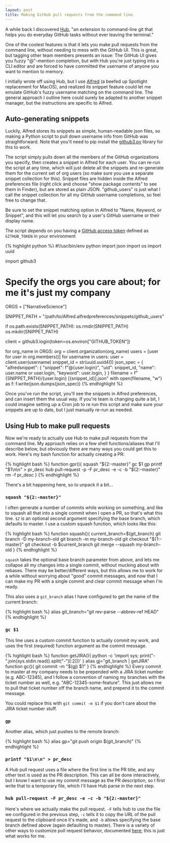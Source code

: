 ```yaml
---
layout: post
title: Making GitHub pull requests from the command line.
---
```


A while back I discovered [Hub](https://hub.github.com/hub.1.html), "an extension to command-line git that helps you do everyday GitHub tasks without ever leaving the terminal."

One of the coolest features is that it lets you make pull requests from the command line, without needing to mess with the GitHub UI. This is great, but tagging other team members presents an issue: The GitHub UI gives you fuzzy "@"-mention completion, but with Hub you're just typing into a CLI editor and are forced to have committed the username of anyone you want to mention to memory.

I initially wrote off using Hub, but I use [Alfred](https://www.alfredapp.com/) (a beefed up Spotlight replacement for MacOS), and realized its snippet feature could let me emulate GitHub's fuzzy username matching on the command line. The general approach I outline here could surely be adapted to another snippet manager, but the instructions are specific to Alfred.

## Auto-generating snippets

Luckily, Alfred stores its snippets as simple, human-readable json files, so making a Python script to pull down username info from GitHub was straightforward. Note that you'll need to pip install the [github3.py](https://github.com/sigmavirus24/github3.py) library for this to work.

The script simply pulls down all the members of the GitHub organizations you specify, then creates a snippet in Alfred for each user. You can re-run the script at any time, which will just delete all the snippets and re-generate them for the current set of org users (so make sure you use a separate snippet collection for this). Snippet files are hidden inside the Alfred preferences file (right click and  choose "show package contents" to see them in Finder), but are stored as  plain JSON. "github_users" is just what I call the snippet collection for all my GitHub username completions, so feel free to change that.

Be sure to set the snippet matching option in Alfred to "Name, Keyword, or Snippet", and this will let you search by a user's GitHub username or their display name.

The script depends on you having a [GitHub access token](https://help.github.com/en/articles/creating-a-personal-access-token-for-the-command-line) defined as `GITHUB_TOKEN` in your environment

{% highlight python %}
#!/usr/bin/env python
import json
import os
import uuid

import github3

# Specify the orgs you care about; for me it's just my company
ORGS = ["NarrativeScience"]

SNIPPET_PATH = "/path/to/Alfred.alfredpreferences/snippets/github_users"

if os.path.exists(SNIPPET_PATH):
    os.rmdir(SNIPPET_PATH)
os.mkdir(SNIPPET_PATH)

client = github3.login(token=os.environ["GITHUB_TOKEN"])

for org_name in ORGS:
    org = client.organization(org_name)
    users = [user for user in org.members()]
    for username in users:
        user = client.user(username)
        snippet_id = str(uuid.uuid4())
        json_spec = {
            "alfredsnippet": {
                "snippet": f"@{user.login}",
                "uid": snippet_id,
                "name": user.name or user.login,
                "keyword": user.login,
            }
        }
        filename = f"{SNIPPET_PATH}/{user.login} [{snippet_id}].json"
        with open(filename, "w") as f:
            f.write(json.dumps(json_spec))
{% endhighlight %}

Once you've run the script, you'll see the snippets in Alfred preferences, and can insert them the usual way. If you're team is changing quite a bit, I could imagine setting up a Cron job to re run this script and make sure your snippets are up to date, but I just manually re-run as needed.

## Using Hub to make pull requests

Now we're ready to actually use Hub to make pull requests from the command line. My approach relies on a few shell functions/aliases that I'll describe below, but obviously there are many ways you could get this to work. Here's my bash function for actually creating a PR:

{% highlight bash %}
function gpr(){
  squash "${2:-master}"
  gc $1
  gp
  printf "$1\n\n" > pr_desc
  hub pull-request -p -F pr_desc -e -c -b "${2:-master}"
  rm -f pr_desc
}
{% endhighlight %}

There's a bit happening here, so to unpack it a bit...

### `squash "${2:-master}"`

I often generate a number of commits while working on something, and like to squash all that into a single commit when I open a PR, so that's what this line. `$2` is an optional second argument specifying the base branch, which defaults to master. I use a custom squash function, which looks like this:

{% highlight bash %}
function squash(){
  current_branch=$(git_branch)
  git branch -D my-branch-old
  git branch -m my-branch-old
  git checkout "${1:-master}"
  git checkout -b $current_branch
  git merge --squash my-branch-old
}
{% endhighlight %}

`squash` takes the optional base branch parameter from above, and lets me collapse all my changes into a single commit, without mucking about with rebases. There may be better/different ways, but this allows me to work for a while without worrying about "good" commit messages, and now that I can make my PR with a single commit and clear commit message when I'm ready.

This also uses a `git_branch` alias I have configured to get the name of the current branch:

{% highlight bash %}
alias git_branch="git rev-parse --abbrev-ref HEAD"
{% endhighlight %}

### `gc $1`

This line uses a custom commit function to actually commit my work, and uses the first (required) function argument as the commit message.

{% highlight bash %}
function getJIRA(){
    python -c 'import sys; print("-".join(sys.stdin.read().split("-")[:2]))'
}
alias gj="git_branch | getJIRA"
function gc(){
    git commit -m "$(gj) $1"
}
{% endhighlight %}
Every commit to master at my company needs to be prepended with a JIRA ticket number (e.g. ABC-12345), and I follow a convention of naming my branches with the ticket number as well, e.g. "ABC-12345-some-feature". This just allows me to pull that ticket number off the branch name, and prepend it to the commit message.

You could replace this with `git commit -m $1` if you don't care about the JIRA ticket number stuff.

### `gp`

Another alias, which just pushes to the remote branch:

{% highlight bash %}
alias gp="git push origin $(git_branch)"
{% endhighlight %}

###  `printf "$1\n\n" > pr_desc`

A Hub pull request uses a file where the first line is the PR title, and any other text is used as the PR description. This can all be done interactively, but I know I want to use my commit message as the PR description, so I first write that to a temporary file, which I'll have Hub parse in the next step.

### `hub pull-request -F pr_desc -e -c -b "${2:-master}"`

Here's where we actually make the pull request. `-F` tells hub to use the file we configured in the previous step, `-c` tells it to copy the URL of the pull request to the clipboard once it's made, and `-b` allows specifying the base branch defined above (again defaulting to master). There is a variety of other ways to customize pull request behavior, documented [here](https://hub.github.com/hub-pull-request.1.html); this is just what works for me.



